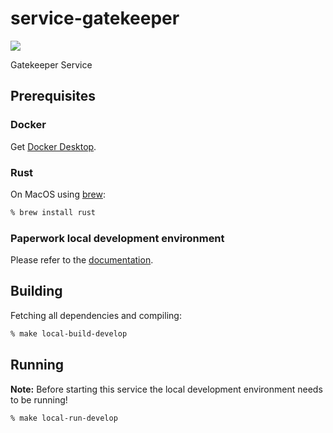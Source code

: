 service-gatekeeper
==================
[<img src="https://img.shields.io/docker/cloud/build/paperwork/service-gatekeeper.svg?style=for-the-badge"/>](https://hub.docker.com/r/paperwork/service-gatekeeper)

Gatekeeper Service

## Prerequisites

### Docker

Get [Docker Desktop](https://www.docker.com/products/docker-desktop).

### Rust

On MacOS using [brew](https://brew.sh):

```bash
% brew install rust
```

### Paperwork local development environment

Please refer to the [documentation](https://github.com/paperwork/paperwork/#local-development-environment).

## Building

Fetching all dependencies and compiling:

```bash
% make local-build-develop
```

## Running

**Note:** Before starting this service the local development environment needs to be running!

```bash
% make local-run-develop
```
